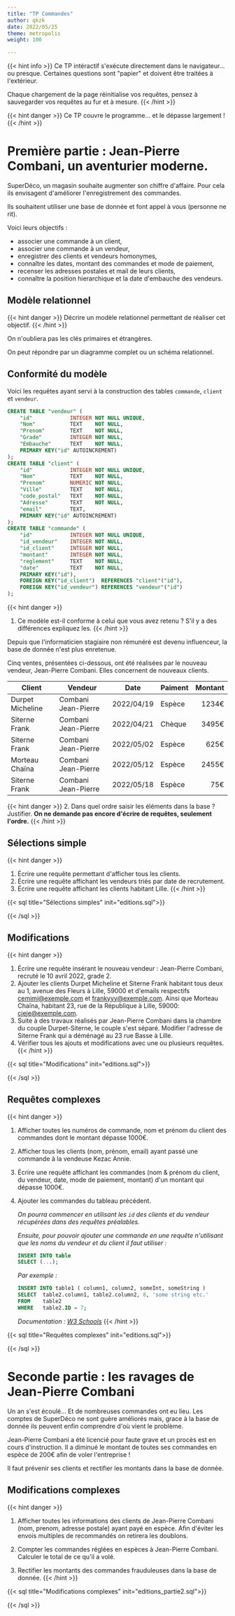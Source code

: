 ```yaml
---
title: "TP Commandes"
author: qkzk
date: 2022/05/25
theme: metropolis
weight: 100

---
```


{{< hint info >}}
Ce TP intéractif s'exécute directement dans le navigateur... ou presque.
Certaines questions sont "papier" et doivent être traitées à l'extérieur.

Chaque chargement de la page réinitialise vos requêtes, pensez à sauvegarder vos requêtes au fur et à mesure.
{{< /hint >}}

{{< hint danger >}}
Ce TP couvre le programme... et le dépasse largement !
{{< /hint >}}

# Première partie : Jean-Pierre Combani, un aventurier moderne.

SuperDéco, un magasin souhaite augmenter son chiffre d'affaire. 
Pour cela ils envisagent d'améliorer l'enregistrement des commandes.


Ils souhaitent utiliser une base de donnée et font appel à vous (personne ne rit).

Voici leurs objectifs :

* associer une commande à un client,
* associer une commande à un vendeur,
* enregistrer des clients et vendeurs homonymes,
* connaître les dates, montant des commandes et mode de paiement,
* recenser les adresses postales et mail de leurs clients,
* connaître la position hierarchique et la date d'embauche des vendeurs.

## Modèle relationnel

{{< hint danger >}}
Décrire un modèle relationnel permettant de réaliser cet objectif.
{{< /hint >}}

On n'oubliera pas les clés primaires et étrangères.

On peut répondre par un diagramme complet ou un schéma relationnel.

## Conformité du modèle

Voici les requêtes ayant servi à la construction des tables `commande`, `client` et `vendeur`.

```sql
CREATE TABLE "vendeur" (
	"id"	        INTEGER NOT NULL UNIQUE,
	"Nom"	        TEXT    NOT NULL,
	"Prenom"	    TEXT    NOT NULL,
	"Grade"	        INTEGER NOT NULL,
	"Embauche"	    TEXT    NOT NULL,
	PRIMARY KEY("id" AUTOINCREMENT)
);
CREATE TABLE "client" (
	"id"	        INTEGER NOT NULL UNIQUE,
	"Nom"	        TEXT    NOT NULL,
	"Prenom"	    NUMERIC NOT NULL,
	"Ville"	        TEXT    NOT NULL,
	"code_postal"	TEXT    NOT NULL,
	"Adresse"	    TEXT    NOT NULL,
	"email"	        TEXT,
	PRIMARY KEY("id" AUTOINCREMENT)
);
CREATE TABLE "commande" (
	"id"	        INTEGER NOT NULL UNIQUE,
	"id_vendeur"	INTEGER NOT NULL,
	"id_client"	    INTEGER NOT NULL,
	"montant"	    INTEGER NOT NULL,
	"reglement"	    TEXT    NOT NULL,
	"date"	        TEXT    NOT NULL,
	PRIMARY KEY("id"),
	FOREIGN KEY("id_client")  REFERENCES "client"("id"),
	FOREIGN KEY("id_vendeur") REFERENCES "vendeur"("id")
);
```

{{< hint danger >}}
1. Ce modèle est-il conforme à celui que vous avez retenu ? S'il y a des différences expliquez les.
{{< /hint >}}

Depuis que l'informaticien stagiaire non rémunéré est devenu influenceur, la base de donnée n'est plus enretenue.

Cinq ventes, présentées ci-dessous, ont été réalisées par le nouveau vendeur, Jean-Pierre Combani.
Elles concernent de nouveaux clients.


| Client           | Vendeur             | Date       | Paiment | Montant |
|------------------|---------------------|------------|---------|--------:|
| Durpet Micheline | Combani Jean-Pierre | 2022/04/19 | Espèce  |   1234€ |
| Siterne Frank    | Combani Jean-Pierre | 2022/04/21 | Chèque  |   3495€ |
| Siterne Frank    | Combani Jean-Pierre | 2022/05/02 | Espèce  |    625€ |
| Morteau Chaïna   | Combani Jean-Pierre | 2022/05/12 | Espèce  |   2455€ |
| Siterne Frank    | Combani Jean-Pierre | 2022/05/18 | Espèce  |     75€ |


{{< hint danger >}}
2.    Dans quel ordre saisir les éléments dans la base ? Justifier. **On ne demande pas encore d'écrire de requêtes, seulement l'ordre.**
{{< /hint >}}

## Sélections simple

{{< hint danger >}}
1. Écrire une requête permettant d'afficher tous les clients.
2. Écrire une requête affichant les vendeurs triés par date de recrutement.
3. Écrire une requête affichant les clients habitant Lille.
{{< /hint >}}

{{< sql title="Sélections simples" init="editions.sql">}}


{{< /sql >}}


## Modifications

{{< hint danger >}}
1. Écrire une requête insérant le nouveau vendeur : Jean-Pierre Combani, recruté le 10 avril 2022, grade 2.
2. Ajouter les clients Durpet Micheline et Siterne Frank habitant tous deux au 1, avenue des Fleurs à Lille, 59000 et d'emails
    respectifs cemimi@exemple.com et frankyyy@exemple.com.
    Ainsi que Morteau Chaïna, habitant 23, rue de la République à Lille, 59000: cjeje@exemple.com.
3. Suite à des travaux réalisés par Jean-Pierre Combani dans la chambre du couple Durpet-Siterne, le couple s'est séparé.
    Modifier l'adresse de Siterne Frank qui a déménagé au 23 rue Basse à Lille.
4. Vérifier tous les ajouts et modifications avec une ou plusieurs requêtes.
{{< /hint >}}

{{< sql title="Modifications" init="editions.sql">}}

{{< /sql >}}

## Requêtes complexes


{{< hint danger >}}
1. Afficher toutes les numéros de commande, nom et prénom du client des commandes dont le montant dépasse 1000€.
2. Afficher tous les clients (nom, prénom, email) ayant passé une commande à la vendeuse Kezac Annie.
3. Écrire une requête affichant les commandes (nom & prénom du client, du vendeur, date, mode de paiement, montant)
    d'un montant qui dépasse 1000€.
4. Ajouter les commandes du tableau précédent.

    _On pourra commencer en utilisant les `id` des clients et du vendeur récupérées dans des requêtes préalables._ 

    _Ensuite, pour pouvoir ajouter une commande en une requête n'utilisant que les noms du vendeur et du client il faut utiliser :_
    ```sql
    INSERT INTO table
    SELECT (...);
    ```

    _Par exemple :_ 

    ```sql
    INSERT INTO table1 ( column1, column2, someInt, someString )
    SELECT  table2.column1, table2.column2, 8, 'some string etc.'
    FROM    table2
    WHERE   table2.ID = 7;
    ```

    _Documentation : [W3 Schools](https://www.w3schools.com/sql/sql_insert_into_select.asp)_
{{< /hint >}}

{{< sql title="Requêtes complexes" init="editions.sql">}}

{{< /sql >}}


# Seconde partie : les ravages de Jean-Pierre Combani

Un an s'est écoulé... Et de nombreuses commandes ont eu lieu.
Les comptes de SuperDéco ne sont guère améliorés mais, grace à la base de donnée 
ils peuvent enfin comprendre d'où vient le problème.

Jean-Pierre Combani a été licencié pour faute grave et un procès est en cours d'instruction.
Il a diminué le montant de toutes ses commandes en espèce de 200€ afin de voler l'entreprise !

Il faut prévenir ses clients et rectifier les montants dans la base de donnée.

## Modifications complexes

{{< hint danger >}}
1. Afficher toutes les informations des clients de Jean-Pierre Combani 
    (nom, prenom, adresse postale) ayant payé en espèce.
    Afin d'éviter les envois multiples de recommandés on retirera les doublons.

2. Compter les commandes réglées en espèces à Jean-Pierre Combani. Calculer le 
    total de ce qu'il a volé.

3. Rectifier les montants des commandes frauduleuses dans la base de donnée.
{{< /hint >}}
    

{{< sql title="Modifications complexes" init="editions_partie2.sql">}}

{{< /sql >}}


